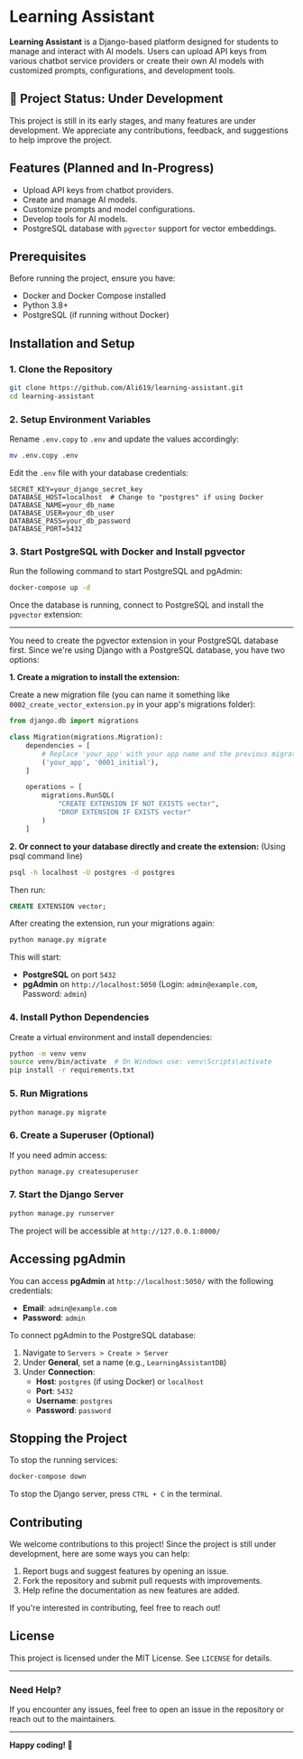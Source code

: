 # Learning Assistant

**Learning Assistant** is a Django-based platform designed for students to manage and interact with AI models. Users can upload API keys from various chatbot service providers or create their own AI models with customized prompts, configurations, and development tools.

## 🚧 Project Status: Under Development
This project is still in its early stages, and many features are under development. We appreciate any contributions, feedback, and suggestions to help improve the project.

## Features (Planned and In-Progress)
- Upload API keys from chatbot providers.
- Create and manage AI models.
- Customize prompts and model configurations.
- Develop tools for AI models.
- PostgreSQL database with `pgvector` support for vector embeddings.

## Prerequisites
Before running the project, ensure you have:
- Docker and Docker Compose installed
- Python 3.8+
- PostgreSQL (if running without Docker)

## Installation and Setup

### 1. Clone the Repository
```bash
git clone https://github.com/Ali619/learning-assistant.git
cd learning-assistant
```

### 2. Setup Environment Variables
Rename `.env.copy` to `.env` and update the values accordingly:
```bash
mv .env.copy .env
```
Edit the `.env` file with your database credentials:
```
SECRET_KEY=your_django_secret_key
DATABASE_HOST=localhost  # Change to "postgres" if using Docker
DATABASE_NAME=your_db_name
DATABASE_USER=your_db_user
DATABASE_PASS=your_db_password
DATABASE_PORT=5432
```

### 3. Start PostgreSQL with Docker and Install pgvector
Run the following command to start PostgreSQL and pgAdmin:
```bash
docker-compose up -d
```
Once the database is running, connect to PostgreSQL and install the `pgvector` extension:

---
You need to create the pgvector extension in your PostgreSQL database first. Since we're using Django with a PostgreSQL database, you have two options:

**1. Create a migration to install the extension:**

Create a new migration file (you can name it something like `0002_create_vector_extension.py` in your app's migrations folder):

```python
from django.db import migrations

class Migration(migrations.Migration):
    dependencies = [
        # Replace 'your_app' with your app name and the previous migration
        ('your_app', '0001_initial'),
    ]

    operations = [
        migrations.RunSQL(
            "CREATE EXTENSION IF NOT EXISTS vector",
            "DROP EXTENSION IF EXISTS vector"
        )
    ]
```
**2. Or connect to your database directly and create the extension:** (Using psql command line)
```bash
psql -h localhost -U postgres -d postgres
```
Then run:
```sql
CREATE EXTENSION vector;
```

After creating the extension, run your migrations again:
```bash
python manage.py migrate
```

This will start:
- **PostgreSQL** on port `5432`
- **pgAdmin** on `http://localhost:5050` (Login: `admin@example.com`, Password: `admin`)

### 4. Install Python Dependencies
Create a virtual environment and install dependencies:
```bash
python -m venv venv
source venv/bin/activate  # On Windows use: venv\Scripts\activate
pip install -r requirements.txt
```

### 5. Run Migrations
```bash
python manage.py migrate
```

### 6. Create a Superuser (Optional)
If you need admin access:
```bash
python manage.py createsuperuser
```

### 7. Start the Django Server
```bash
python manage.py runserver
```
The project will be accessible at `http://127.0.0.1:8000/`

## Accessing pgAdmin
You can access **pgAdmin** at `http://localhost:5050/` with the following credentials:
- **Email**: `admin@example.com`
- **Password**: `admin`

To connect pgAdmin to the PostgreSQL database:
1. Navigate to `Servers > Create > Server`
2. Under **General**, set a name (e.g., `LearningAssistantDB`)
3. Under **Connection**:
   - **Host**: `postgres` (if using Docker) or `localhost`
   - **Port**: `5432`
   - **Username**: `postgres`
   - **Password**: `password`

## Stopping the Project
To stop the running services:
```bash
docker-compose down
```
To stop the Django server, press `CTRL + C` in the terminal.

## Contributing
We welcome contributions to this project! Since the project is still under development, here are some ways you can help:
1. Report bugs and suggest features by opening an issue.
2. Fork the repository and submit pull requests with improvements.
3. Help refine the documentation as new features are added.

If you're interested in contributing, feel free to reach out!

## License
This project is licensed under the MIT License. See `LICENSE` for details.

---

### Need Help?
If you encounter any issues, feel free to open an issue in the repository or reach out to the maintainers.

---
**Happy coding! 🚀**

